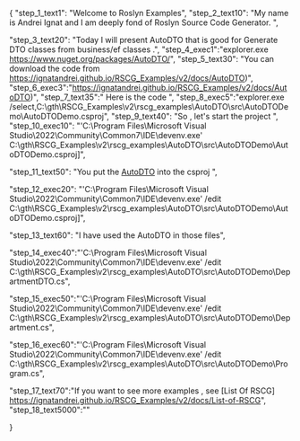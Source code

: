 {
    "step_1_text1": "Welcome to Roslyn Examples",
    "step_2_text10": "My name is Andrei Ignat and I am deeply fond of Roslyn Source Code Generator. ",

"step_3_text20": "Today I will present AutoDTO  that is good for Generate DTO classes from business/ef classes .",
"step_4_exec1":"explorer.exe https://www.nuget.org/packages/AutoDTO/",
"step_5_text30": "You can download the code from https://ignatandrei.github.io/RSCG_Examples/v2/docs/AutoDTO)",
"step_6_exec3":"https://ignatandrei.github.io/RSCG_Examples/v2/docs/AutoDTO)",
"step_7_text35":" Here is the code ",
"step_8_exec5":"explorer.exe /select,C:\\gth\\RSCG_Examples\\v2\\rscg_examples\\AutoDTO\\src\\AutoDTODemo\\AutoDTODemo.csproj",
"step_9_text40": "So , let's start the project ",
"step_10_exec10": "'C:\\Program Files\\Microsoft Visual Studio\\2022\\Community\\Common7\\IDE\\devenv.exe' C:\\gth\\RSCG_Examples\\v2\\rscg_examples\\AutoDTO\\src\\AutoDTODemo\\AutoDTODemo.csproj]",

"step_11_text50": "You put the  [AutoDTO](https://www.nuget.org/packages/AutoDTO/) into the csproj ",

"step_12_exec20": "'C:\\Program Files\\Microsoft Visual Studio\\2022\\Community\\Common7\\IDE\\devenv.exe' /edit C:\\gth\\RSCG_Examples\\v2\\rscg_examples\\AutoDTO\\src\\AutoDTODemo\\AutoDTODemo.csproj]",

"step_13_text60": "I have used the AutoDTO in those files",


"step_14_exec40":"'C:\\Program Files\\Microsoft Visual Studio\\2022\\Community\\Common7\\IDE\\devenv.exe' /edit C:\\gth\\RSCG_Examples\\v2\\rscg_examples\\AutoDTO\\src\\AutoDTODemo\\DepartmentDTO.cs",

"step_15_exec50":"'C:\\Program Files\\Microsoft Visual Studio\\2022\\Community\\Common7\\IDE\\devenv.exe' /edit C:\\gth\\RSCG_Examples\\v2\\rscg_examples\\AutoDTO\\src\\AutoDTODemo\\Department.cs",

"step_16_exec60":"'C:\\Program Files\\Microsoft Visual Studio\\2022\\Community\\Common7\\IDE\\devenv.exe' /edit C:\\gth\\RSCG_Examples\\v2\\rscg_examples\\AutoDTO\\src\\AutoDTODemo\\Program.cs",

"step_17_text70":"If you want to see more examples , see  [List Of RSCG] https://ignatandrei.github.io/RSCG_Examples/v2/docs/List-of-RSCG",
"step_18_text5000":""

}